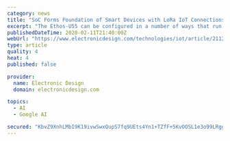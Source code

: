 ```yaml
---
category: news
title: "SoC Forms Foundation of Smart Devices with LoRa IoT Connections"
excerpt: "The Ethos-U55 can be configured in a number of ways that run applications in parallel to the micro. Both platforms support popular ML frameworks. For example, the Cortex-M55 can run TensorFlow Lite models. Both will handle multiple models at the same time. A unified development tool chain allows models to target either platform. Expect to see ..."
publishedDateTime: 2020-02-11T21:40:00Z
webUrl: "https://www.electronicdesign.com/technologies/iot/article/21122766/soc-forms-foundation-of-smart-devices-with-lora-iot-connections"
type: article
quality: 4
heat: 4
published: false

provider:
  name: Electronic Design
  domain: electronicdesign.com

topics:
  - AI
  - Google AI

secured: "KbvZ9XnhLMbI9K19ivwSwxQupS7fq9UEts4Yn1+TZfF+5KvOOSL1e3o99LRggNQOJUOJPrkduHuEoNFqiZx5F0eVUYSDs3EdHqZdLW+U8bFn5Uc+tJRFPM2Wjyf1hqHFdfNpWlXz0qcwD79629xbRSOBl2I6QoIpzetXdNfvb8V4A3B5mp13ieELWjrGPD4WxiVIEr+Of7icBbyaQuySTo1RT3hOg5Ue/65fCidJ6+ApSttDF9h76mfaoeYr4ZQeJJXtWLSvr6uyB/GuD5i28ImErMhDgohGu+x/tGQzxXqHVTOjMDkcrZF5ROcLQn5i04BV0Z9UuHvTxX8LVHxBFjJ8kin818tO7wVe3FyXs3LKfdoUgBXp7zq9i9XRybtyyn6jc1wibdoTvg+vc9MXT+FsKyHeMibXQCdIeh0HfgGFpdCMz70mkkiXkgKdkpYp6XIkUFKt9zhoyfMBtVR3/f6+jjCPEHhaYONoPvDoj2A=;lMwnumynj0xrR+KBb+aRDw=="
---
```


